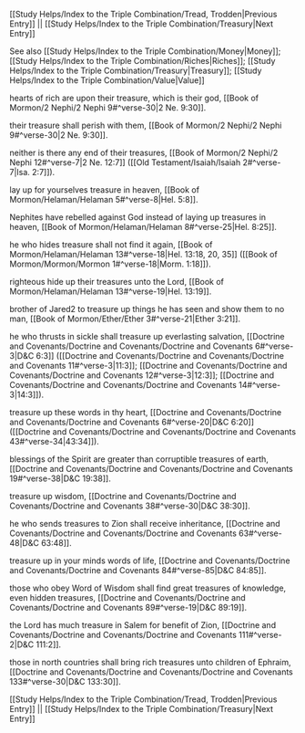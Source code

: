 [[Study Helps/Index to the Triple Combination/Tread, Trodden|Previous Entry]]  ||  [[Study Helps/Index to the Triple Combination/Treasury|Next Entry]]

 See also [[Study Helps/Index to the Triple Combination/Money|Money]]; [[Study Helps/Index to the Triple Combination/Riches|Riches]]; [[Study Helps/Index to the Triple Combination/Treasury|Treasury]]; [[Study Helps/Index to the Triple Combination/Value|Value]]

 hearts of rich are upon their treasure, which is their god, [[Book of Mormon/2 Nephi/2 Nephi 9#^verse-30|2 Ne. 9:30]].

 their treasure shall perish with them, [[Book of Mormon/2 Nephi/2 Nephi 9#^verse-30|2 Ne. 9:30]].

 neither is there any end of their treasures, [[Book of Mormon/2 Nephi/2 Nephi 12#^verse-7|2 Ne. 12:7]] ([[Old Testament/Isaiah/Isaiah 2#^verse-7|Isa. 2:7]]).

 lay up for yourselves treasure in heaven, [[Book of Mormon/Helaman/Helaman 5#^verse-8|Hel. 5:8]].

 Nephites have rebelled against God instead of laying up treasures in heaven, [[Book of Mormon/Helaman/Helaman 8#^verse-25|Hel. 8:25]].

 he who hides treasure shall not find it again, [[Book of Mormon/Helaman/Helaman 13#^verse-18|Hel. 13:18, 20, 35]] ([[Book of Mormon/Mormon/Mormon 1#^verse-18|Morm. 1:18]]).

 righteous hide up their treasures unto the Lord, [[Book of Mormon/Helaman/Helaman 13#^verse-19|Hel. 13:19]].

 brother of Jared2 to treasure up things he has seen and show them to no man, [[Book of Mormon/Ether/Ether 3#^verse-21|Ether 3:21]].

 he who thrusts in sickle shall treasure up everlasting salvation, [[Doctrine and Covenants/Doctrine and Covenants/Doctrine and Covenants 6#^verse-3|D&C 6:3]] ([[Doctrine and Covenants/Doctrine and Covenants/Doctrine and Covenants 11#^verse-3|11:3]]; [[Doctrine and Covenants/Doctrine and Covenants/Doctrine and Covenants 12#^verse-3|12:3]]; [[Doctrine and Covenants/Doctrine and Covenants/Doctrine and Covenants 14#^verse-3|14:3]]).

 treasure up these words in thy heart, [[Doctrine and Covenants/Doctrine and Covenants/Doctrine and Covenants 6#^verse-20|D&C 6:20]] ([[Doctrine and Covenants/Doctrine and Covenants/Doctrine and Covenants 43#^verse-34|43:34]]).

 blessings of the Spirit are greater than corruptible treasures of earth, [[Doctrine and Covenants/Doctrine and Covenants/Doctrine and Covenants 19#^verse-38|D&C 19:38]].

 treasure up wisdom, [[Doctrine and Covenants/Doctrine and Covenants/Doctrine and Covenants 38#^verse-30|D&C 38:30]].

 he who sends treasures to Zion shall receive inheritance, [[Doctrine and Covenants/Doctrine and Covenants/Doctrine and Covenants 63#^verse-48|D&C 63:48]].

 treasure up in your minds words of life, [[Doctrine and Covenants/Doctrine and Covenants/Doctrine and Covenants 84#^verse-85|D&C 84:85]].

 those who obey Word of Wisdom shall find great treasures of knowledge, even hidden treasures, [[Doctrine and Covenants/Doctrine and Covenants/Doctrine and Covenants 89#^verse-19|D&C 89:19]].

 the Lord has much treasure in Salem for benefit of Zion, [[Doctrine and Covenants/Doctrine and Covenants/Doctrine and Covenants 111#^verse-2|D&C 111:2]].

 those in north countries shall bring rich treasures unto children of Ephraim, [[Doctrine and Covenants/Doctrine and Covenants/Doctrine and Covenants 133#^verse-30|D&C 133:30]].

[[Study Helps/Index to the Triple Combination/Tread, Trodden|Previous Entry]]  ||  [[Study Helps/Index to the Triple Combination/Treasury|Next Entry]]